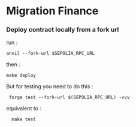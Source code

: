 # Migration Finance

### Deploy contract locally from a fork url 

run : 
````
anvil --fork-url $SEPOLIA_RPC_URL
````

then :
    
````
make deploy
````

But for testing you need to do this : 

```
 forge test --fork-url $(SEPOLIA_RPC_URL) -vvv 
```
equivalent to : 
```
  make test
``````


